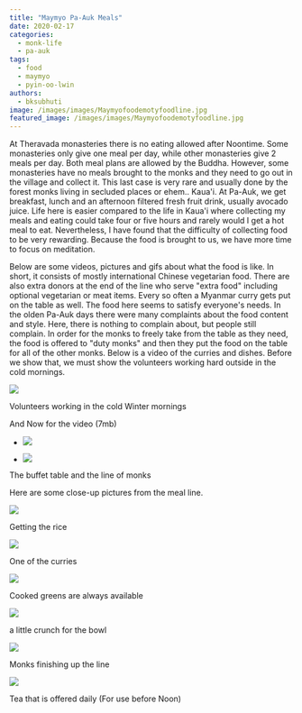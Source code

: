 ```yaml
---
title: "Maymyo Pa-Auk Meals"
date: 2020-02-17
categories: 
  - monk-life
  - pa-auk
tags: 
  - food
  - maymyo
  - pyin-oo-lwin
authors: 
  - bksubhuti
image: /images/images/Maymyofoodemotyfoodline.jpg
featured_image: /images/images/Maymyofoodemotyfoodline.jpg
---
```


At Theravada monasteries there is no eating allowed after Noontime. Some monasteries only give one meal per day, while other monasteries give 2 meals per day. Both meal plans are allowed by the Buddha. However, some monasteries have no meals brought to the monks and they need to go out in the village and collect it. This last case is very rare and usually done by the forest monks living in secluded places or ehem.. Kaua'i. At Pa-Auk, we get breakfast, lunch and an afternoon filtered fresh fruit drink, usually avocado juice. Life here is easier compared to the life in Kaua'i where collecting my meals and eating could take four or five hours and rarely would I get a hot meal to eat. Nevertheless, I have found that the difficulty of collecting food to be very rewarding. Because the food is brought to us, we have more time to focus on meditation.

Below are some videos, pictures and gifs about what the food is like. In short, it consists of mostly international Chinese vegetarian food. There are also extra donors at the end of the line who serve "extra food" including optional vegetarian or meat items. Every so often a Myanmar curry gets put on the table as well. The food here seems to satisfy everyone's needs. In the olden Pa-Auk days there were many complaints about the food content and style. Here, there is nothing to complain about, but people still complain. In order for the monks to freely take from the table as they need, the food is offered to "duty monks" and then they put the food on the table for all of the other monks. Below is a video of the curries and dishes. Before we show that, we must show the volunteers working hard outside in the cold mornings.

![](/images/Volunteers-Maymyo300.gif)

Volunteers working in the cold Winter mornings

And Now for the video (7mb)

- ![](/images/Maymyofoodemotyfoodline-1024x768.jpg)
    
- ![](/images/Maymyofood-line.jpg)
    

The buffet table and the line of monks

Here are some close-up pictures from the meal line.

![](/images/Maymyofood-rice.jpg)

Getting the rice

![](/images/Maymyofood-curry-1024x768.jpg)

One of the curries

![](/images/Maymyofood-green.jpg)

Cooked greens are always available

![](/images/Maymyofood-crunch.jpg)

a little crunch for the bowl

![](/images/Maymyofood-endline.jpg)

Monks finishing up the line

![](/images/Maymyofoodteaa.jpg)

Tea that is offered daily (For use before Noon)